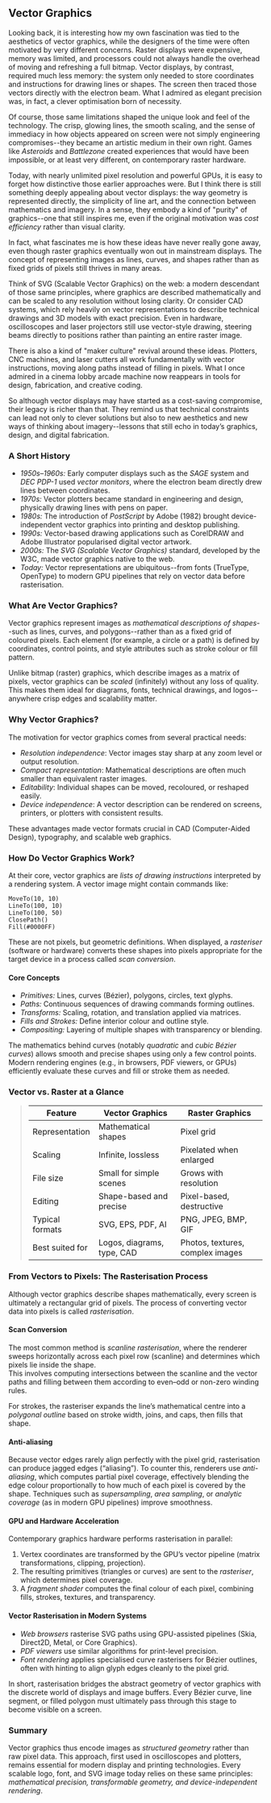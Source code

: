 
## Vector Graphics

Looking back, it is interesting how my own fascination was tied to the aesthetics of vector graphics, while the
designers of the time were often motivated by very different concerns. Raster displays were expensive, memory was
limited, and processors could not always handle the overhead of moving and refreshing a full bitmap. Vector displays,
by contrast, required much less memory: the system only needed to store coordinates and instructions for drawing
lines or shapes. The screen then traced those vectors directly with the electron beam. What I admired as elegant
precision was, in fact, a clever optimisation born of necessity.

Of course, those same limitations shaped the unique look and feel of the technology. The crisp, glowing lines,
the smooth scaling, and the sense of immediacy in how objects appeared on screen were not simply engineering
compromises--they became an artistic medium in their own right. Games like *Asteroids* and *Battlezone* created
experiences that would have been impossible, or at least very different, on contemporary raster hardware.

Today, with nearly unlimited pixel resolution and powerful GPUs, it is easy to forget how distinctive those earlier
approaches were. But I think there is still something deeply appealing about vector displays: the way geometry is
represented directly, the simplicity of line art, and the connection between mathematics and imagery. In a sense,
they embody a kind of "purity" of graphics--one that still inspires me, even if the original motivation was
*cost efficiency* rather than visual clarity.

In fact, what fascinates me is how these ideas have never really gone away, even though raster graphics eventually
won out in mainstream displays. The concept of representing images as lines, curves, and shapes rather than as
fixed grids of pixels still thrives in many areas.

Think of SVG (Scalable Vector Graphics) on the web: a modern descendant of those same principles, where graphics
are described mathematically and can be scaled to any resolution without losing clarity. Or consider CAD systems,
which rely heavily on vector representations to describe technical drawings and 3D models with exact precision.
Even in hardware, oscilloscopes and laser projectors still use vector-style drawing, steering beams directly
to positions rather than painting an entire raster image.

There is also a kind of "maker culture" revival around these ideas. Plotters, CNC machines, and laser cutters
all work fundamentally with vector instructions, moving along paths instead of filling in pixels. What I once
admired in a cinema lobby arcade machine now reappears in tools for design, fabrication, and creative coding.

So although vector displays may have started as a cost-saving compromise, their legacy is richer than that.
They remind us that technical constraints can lead not only to clever solutions but also to new aesthetics and
new ways of thinking about imagery--lessons that still echo in today’s graphics, design, and digital fabrication.


### A Short History

- *1950s–1960s:* Early computer displays such as the *SAGE* system and *DEC PDP-1* used
  *vector monitors*, where the electron beam directly drew lines between coordinates.  
- *1970s:* Vector plotters became standard in engineering and design, physically drawing lines with pens on paper.  
- *1980s:* The introduction of *PostScript* by Adobe (1982) brought device-independent vector graphics
  into printing and desktop publishing.  
- *1990s:* Vector-based drawing applications such as CorelDRAW and Adobe Illustrator popularised digital vector artwork.  
- *2000s:* The *SVG (Scalable Vector Graphics)* standard, developed by the W3C, made vector graphics native to the web.  
- *Today:* Vector representations are ubiquitous--from fonts (TrueType, OpenType) to modern GPU pipelines
  that rely on vector data before rasterisation.


### What Are Vector Graphics?

Vector graphics represent images as *mathematical descriptions of shapes*--such as lines, curves,
and polygons--rather than as a fixed grid of coloured pixels. Each element (for example, a circle
or a path) is defined by coordinates, control points, and style attributes such as stroke colour
or fill pattern.

Unlike bitmap (raster) graphics, which describe images as a matrix of pixels, vector graphics can
be *scaled* (infinitely) without any loss of quality. This makes them ideal for diagrams, fonts,
technical drawings, and logos--anywhere crisp edges and scalability matter.


### Why Vector Graphics?

The motivation for vector graphics comes from several practical needs:
- *Resolution independence*: Vector images stay sharp at any zoom level or output resolution.  
- *Compact representation*: Mathematical descriptions are often much smaller than equivalent raster images.  
- *Editability*: Individual shapes can be moved, recoloured, or reshaped easily.  
- *Device independence*: A vector description can be rendered on screens, printers, or plotters with consistent results.

These advantages made vector formats crucial in CAD (Computer-Aided Design), typography, and scalable web graphics.


### How Do Vector Graphics Work?

At their core, vector graphics are *lists of drawing instructions* interpreted by a rendering system.
A vector image might contain commands like:

```
MoveTo(10, 10)
LineTo(100, 10)
LineTo(100, 50)
ClosePath()
Fill(#0000FF)
```

These are not pixels, but geometric definitions. When displayed, a *rasteriser* (software or hardware)
converts these shapes into pixels appropriate for the target device in a process called *scan conversion*.

#### Core Concepts

- *Primitives:* Lines, curves (Bézier), polygons, circles, text glyphs.  
- *Paths:* Continuous sequences of drawing commands forming outlines.  
- *Transforms:* Scaling, rotation, and translation applied via matrices.  
- *Fills and Strokes:* Define interior colour and outline style.  
- *Compositing:* Layering of multiple shapes with transparency or blending.  

The mathematics behind curves (notably *quadratic* and *cubic Bézier curves*) allows smooth and precise
shapes using only a few control points. Modern rendering engines (e.g., in browsers, PDF viewers, or GPUs)
efficiently evaluate these curves and fill or stroke them as needed.



### Vector vs. Raster at a Glance

> | Feature           | Vector Graphics               | Raster Graphics                    |
> |-------------------|-------------------------------|------------------------------------|
> | Representation    | Mathematical shapes           | Pixel grid                         |
> | Scaling           | Infinite, lossless            | Pixelated when enlarged            |
> | File size         | Small for simple scenes       | Grows with resolution              |
> | Editing           | Shape-based and precise       | Pixel-based, destructive           |
> | Typical formats   | SVG, EPS, PDF, AI             | PNG, JPEG, BMP, GIF                |
> | Best suited for   | Logos, diagrams, type, CAD    | Photos, textures, complex images   |



### From Vectors to Pixels: The Rasterisation Process

Although vector graphics describe shapes mathematically, every screen is ultimately a
rectangular grid of pixels. The process of converting vector data into pixels is
called *rasterisation*.


#### Scan Conversion

The most common method is *scanline rasterisation*, where the renderer sweeps horizontally
across each pixel row (scanline) and determines which pixels lie inside the shape.  
This involves computing intersections between the scanline and the vector paths and filling
between them according to even–odd or non-zero winding rules.

For strokes, the rasteriser expands the line’s mathematical centre into a *polygonal outline*
based on stroke width, joins, and caps, then fills that shape.


#### Anti-aliasing

Because vector edges rarely align perfectly with the pixel grid, rasterisation can produce
jagged edges (“aliasing”). To counter this, renderers use *anti-aliasing*, which computes
partial pixel coverage, effectively blending the edge colour proportionally to how much of
each pixel is covered by the shape. Techniques such as *supersampling*, *area sampling*,
or *analytic coverage* (as in modern GPU pipelines) improve smoothness.


#### GPU and Hardware Acceleration

Contemporary graphics hardware performs rasterisation in parallel:
1. Vertex coordinates are transformed by the GPU’s vector pipeline (matrix transformations, clipping, projection).
2. The resulting primitives (triangles or curves) are sent to the *rasteriser*, which determines pixel coverage.
3. A *fragment shader* computes the final colour of each pixel, combining fills, strokes, textures, and transparency.


#### Vector Rasterisation in Modern Systems

- *Web browsers* rasterise SVG paths using GPU-assisted pipelines (Skia, Direct2D, Metal, or Core Graphics).
- *PDF viewers* use similar algorithms for print-level precision.
- *Font rendering* applies specialised curve rasterisers for Bézier outlines, often with hinting
  to align glyph edges cleanly to the pixel grid.

In short, rasterisation bridges the abstract geometry of vector graphics with the discrete world of displays
and image buffers. Every Bézier curve, line segment, or filled polygon must ultimately pass through this
stage to become visible on a screen.


### Summary

Vector graphics thus encode images as *structured geometry* rather than raw pixel data. This approach,
first used in oscilloscopes and plotters, remains essential for modern display and printing technologies.
Every scalable logo, font, and SVG image today relies on these same principles: *mathematical precision,
transformable geometry, and device-independent rendering*.

